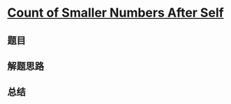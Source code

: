 # [Count of Smaller Numbers After Self](https://leetcode.com/problems/count-of-smaller-numbers-after-self/)

## 题目


## 解题思路


## 总结


